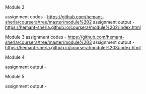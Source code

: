 Module 2

assignment codes  -   https://github.com/hemant-sherla/coursera/tree/master/module%202
assignment output -   https://hemant-sherla.github.io/coursera/module%202/Index.html

Module 3
assignment codes  - https://github.com/hemant-sherla/coursera/tree/master/module%203
assignment output - https://hemant-sherla.github.io/coursera/module%203/index.html

Module 4

assignment output -

Module 5

assignment output -
